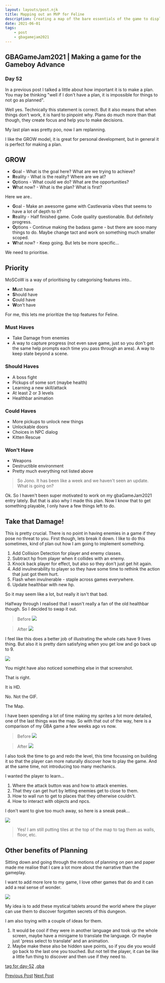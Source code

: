 ```yaml
---
layout: layouts/post.njk
title: Mapping out an MVP for Feline
description: Creating a map of the bare essentials of the game to display as much of it as possible, but for as little effort as possible
date: 2021-06-01
tags:
    - post
    - gbagamejam2021
---
```


>
## GBAGameJam2021 | Making a game for the Gameboy Advance

### Day 52

In a previous post I talked a little about how important it is to make a plan. You may be thinking "well if I don't have a plan, it is impossible for things to not go as planned".

Well yes. Technically this statement is correct. But it also means that when things don't work, it is hard to pinpoint why. Plans do much more than that though, they create focus and help you to make decisions.

My last plan was pretty poo, now I am replanning.

I like the GROW model, it is great for personal development, but in general it is perfect for making a plan.

## GROW

+ **G**oal - What is the goal here? What are we trying to achieve?
+ **R**eality - What is the reality? Where are we at?
+ **O**ptions - What could we do? What are the opportunities?
+ **W**hat now? - What is the plan? What is first? 

Here we are..

+ **G**oal - Make an awesome game with Castlevania vibes that seems to have a lot of depth to it?
+ **R**eality - Half finished game. Code quality questionable. But definitely progress.
+ **O**ptions - Continue making the badass game - but there are sooo many things to do. Maybe change tact and work on something much smaller scoped.
+ **W**hat now? - Keep going. But lets be more specific...

We need to prioritise.

## Priority

MoSCoW is a way of prioritising by categorising features into..

+ **M**ust have
+ **S**hould have
+ **C**ould have
+ **W**on't have

For me, this lets me prioritize the top features for Feline.

### Must Haves

+ Take Damage from enemies
+ A way to capture progress (not even save game, just so you don't get the same help prompts each time you pass through an area). A way to keep state beyond a scene.

### Should Haves

+ A boss fight
+ Pickups of some sort (maybe health)
+ Learning a new skill/attack
+ At least 2 or 3 levels
+ Healthbar animation

### Could Haves

+ More pickups to unlock new things
+ Unlockable doors
+ Choices in NPC dialog
+ Kitten Rescue

### Won't Have

+ Weapons
+ Destructible environment
+ Pretty much everything not listed above

> So Jono. It has been like a week and we haven't seen an update. What is going on?

Ok. So I haven't been super motivated to work on my gbaGameJam2021 entry lately. But that is also why I made this plan. Now I know that to get something playable, I only have a few things left to do.

## Take that Damage!

This is pretty crucial. There is no point in having enemies in a game if they pose no threat to you. First though, lets break it down. I like to do this sometimes, kind of plan out how I am going to implement something.

1. Add Collision Detection for player and enemy classes.
2. Subtract hp from player when it collides with an enemy.
3. Knock back player for effect, but also so they don't just get hit again.
4. Add invulnerability to player so they have some time to rethink the action that just got them hurt.
5. Flash when invulnerable - staple across games everywhere.
6. Update healthbar with new hp.

So it may seem like a lot, but really it isn't that bad.

Halfway through I realised that I wasn't really a fan of the old healthbar though. So I decided to swap it out.

> Before
![](/img/before_health.png)

> After
![](/img/after_health.png)

I feel like this does a better job of illustrating the whole cats have 9 lives thing. But also it is pretty darn satisfying when you get low and go back up to 9.

![](/img/ouch.gif)

You might have also noticed something else in that screenshot.

That is right.

It is HD.

No. Not the GIF.

The Map.

I have been spending a lot of time making my sprites a lot more detailed, one of the last things was the map. So with that out of the way, here is a comparison of my GBA game a few weeks ago vs now.

> Before
![](/img/dungeon.gif)

> After
![](/img/ouch.gif)

I also took the time to go and redo the level, this time focussing on building it so that the player can more naturally discover how to play the game. And at the same time, not introducing too many mechanics.

I wanted the player to learn...

1. Where the attack button was and how to attack enemies.
2. That they can get hurt by letting enemies get to close to them.
3. How to wall run to get to places that they otherwise couldn't.
4. How to interact with objects and npcs.

I don't want to give too much away, so here is a sneak peak...

![](/img/dungeon-2x.png)

> Yes! I am still putting tiles at the top of the map to tag them as walls, floor, etc.

## Other benefits of Planning

Sitting down and going through the motions of planning on pen and paper made me realise that I care a lot more about the narrative than the gameplay.

I want to add more lore to my game, I love other games that do and it can add a real sense of wonder.

![](/img/wonder.gif)

My idea is to add these mystical tablets around the world where the player can use them to discover forgotten secrets of this dungeon.

I am also toying with a couple of ideas for them.

1. It would be cool if they were in another language and took up the whole screen, maybe have a minigame to translate the language. Or maybe just 'press select to translate' and an animation.
2. Maybe make these also be hidden save points, so if you die you would go back to the last one you touched. But not tell the player, it can be like a little fun thing to discover and then use if they need to.

[tag for day-52](https://github.com/foopod/gbaGamejam2021/releases/tag/day-52) [.gba](https://github.com/foopod/gbaGamejam2021/releases/download/day-52/feline-day52.gba)

[Previous Post](/post/boids-on-gba)
[Next Post](/post/day-74)